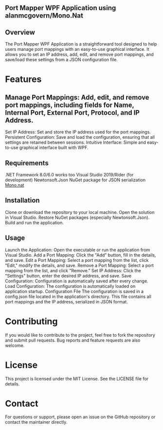 ## Port Mapper WPF Application using alanmcgovern/Mono.Nat
## Overview
The Port Mapper WPF Application is a straightforward tool designed to help users manage port mappings with an easy-to-use graphical interface. It allows you to set an IP address, add, edit, and remove port mappings, and save/load these settings from a JSON configuration file.

# Features
## Manage Port Mappings: Add, edit, and remove port mappings, including fields for Name, Internal Port, External Port, Protocol, and IP Address.
Set IP Address: Set and store the IP address used for the port mappings.
Persistent Configuration: Save and load the configuration, ensuring that all settings are retained between sessions.
Intuitive Interface: Simple and easy-to-use graphical interface built with WPF.
## Requirements
.NET Framework 8.0/6.0 works too
Visual Studio 2019/Rider (for development)
Newtonsoft.Json NuGet package for JSON serialization 
[Mono.nat]("https://github.com/alanmcgovern/Mono.Nat")
## Installation
Clone or download the repository to your local machine.
Open the solution in Visual Studio.
Restore NuGet packages (especially Newtonsoft.Json).
Build and run the application.
## Usage
Launch the Application: Open the executable or run the application from Visual Studio.
Add a Port Mapping: Click the "Add" button, fill in the details, and save.
Edit a Port Mapping: Select a port mapping from the list, click "Edit," modify the details, and save.
Remove a Port Mapping: Select a port mapping from the list, and click "Remove."
Set IP Address: Click the "Settings" button, enter the desired IP address, and save.
Save Configuration: Configuration is automatically saved after every change.
Load Configuration: The configuration is automatically loaded on application startup.
Configuration File
The configuration is saved in a config.json file located in the application's directory. This file contains all port mappings and the IP address, serialized in JSON format.

# Contributing
If you would like to contribute to the project, feel free to fork the repository and submit pull requests. Bug reports and feature requests are also welcome.

# License
This project is licensed under the MIT License. See the LICENSE file for details.

# Contact
For questions or support, please open an issue on the GitHub repository or contact the maintainer directly.

